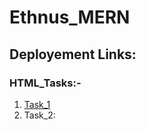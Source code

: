 # Ethnus_MERN

## Deployement Links:

### HTML_Tasks:-
1. [Task_1](https://amankumar117.github.io/Ethnus_MERN/HTML_Tasks/Task_1/)
2. Task_2:
